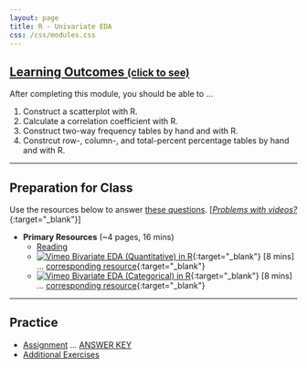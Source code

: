 ```yaml
---
layout: page
title: R - Univariate EDA
css: /css/modules.css
---
```


<div class="panel-group-ILOs">
  <div class="panel panel-default">
    <div class="panel-heading">
      <h2 class="panel-title">
        <a data-toggle="collapse" href="#ILOs">Learning Outcomes <small>(click to see)</small></a>
      </h2>
    </div>
    <div id="ILOs" class="panel-collapse collapse">
      <div class="panel-body">
<p>After completing this module, you should be able to ...</p>

<ol>
  <li>Construct a scatterplot with R.</li>
  <li>Calculate a correlation coefficient with R.</li>
  <li>Construct two-way frequency tables by hand and with R.</li>
  <li>Constrcut row-, column-, and total-percent percentage tables by hand and with R.</li>
</ol>
      </div>
    </div>
  </div>
</div>

----

## Preparation for Class

Use the resources below to answer [these questions](Prep/RBivEDA). [[*Problems with videos?*](../resources/FAQ/FAQs/videos){:target="_blank"}]

* **Primary Resources** (~4 pages, 16 mins)
  * [Reading](bookR/RBivEDA.html)
  * [![Vimeo](../img/dhovid.png) Bivariate EDA (Quantitative) in R](){:target="_blank"} [8 mins] ... [corresponding resource](HO/Penguins.html#RBivEDAQ){:target="_blank"}
  * [![Vimeo](../img/dhovid.png) Bivariate EDA (Categorical) in R](){:target="_blank"} [8 mins] ... [corresponding resource](HO/Penguins.html#RBivEDAC){:target="_blank"}

----

## Practice

* [Assignment](CE/RBivEDA_CE1) ... [ANSWER KEY](CE/KEY_RBivEDA_CE)
* [Additional Exercises](CE/RBivEDA_CE2)

<!---
&nbsp;

----

## Archive

* [![Vimeo](../img/dhovid.png) Bivariate EDA (Quantitative) in R](https://vimeo.com/user45324800/biveda-quant){:target="_blank"} [8 mins]
* [![Vimeo](../img/dhovid.png) Bivariate EDA (Categorical) in R](https://vimeo.com/user45324800/biveda-cat){:target="_blank"} [8 mins]

--->
